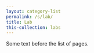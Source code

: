 ```yaml
---
layout: category-list
permalink: /s/lab/
title: Lab
this-collection: labs
---
```

Some text before the list of pages.